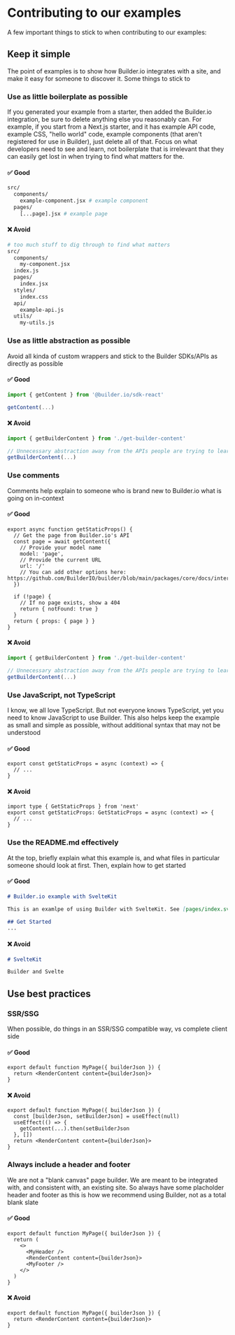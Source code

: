 # Contributing to our examples

A few important things to stick to when contributing to our examples:

## Keep it simple

The point of examples is to show how Builder.io integrates with a site, and make it easy for someone to discover it. Some things to stick to

### Use as little boilerplate as possible

If you generated your example from a starter, then added the Builder.io integration, be sure to delete anything else you reasonably can. For example, if you start from a Next.js starter, and it has example API code, example CSS, "hello world" code, example components (that aren't registered for use in Builder), just delete all of that. Focus on what developers need to see and learn, not boilerplate that is irrelevant that they can easily get lost in when trying to find what matters for the.

#### ✅ Good
```bash
src/
  components/
    example-component.jsx # example component
  pages/
    [...page].jsx # example page
```

#### ❌ Avoid
```bash
# too much stuff to dig through to find what matters
src/
  components/
    my-component.jsx
  index.js
  pages/
    index.jsx
  styles/
    index.css
  api/
    example-api.js
  utils/
    my-utils.js
```

### Use as little abstraction as possible

Avoid all kinda of custom wrappers and stick to the Builder SDKs/APIs as directly as possible

#### ✅ Good
```ts
import { getContent } from '@builder.io/sdk-react'

getContent(...)
```
#### ❌ Avoid

```ts
import { getBuilderContent } from './get-builder-content'

// Unnecessary abstraction away from the APIs people are trying to learn
getBuilderContent(...)
```

### Use comments

Comments help explain to someone who is brand new to Builder.io what is going on in-context

#### ✅ Good

```tsx
export async function getStaticProps() {
  // Get the page from Builder.io's API
  const page = await getContent({
    // Provide your model name
    model: 'page',
    // Provide the current URL
    url: '/'
    // You can add other options here: https://github.com/BuilderIO/builder/blob/main/packages/core/docs/interfaces/GetContentOptions.md
  })

  if (!page) {
    // If no page exists, show a 404
    return { notFound: true }
  }
  return { props: { page } }
}
```

#### ❌ Avoid

```ts
import { getBuilderContent } from './get-builder-content'

// Unnecessary abstraction away from the APIs people are trying to learn
getBuilderContent(...)
```

### Use JavaScript, not TypeScript

I know, we all love TypeScript. But not everyone knows TypeScript, yet you need to know JavaScript to use Builder. This also helps keep the example as small and simple as possible, without additional syntax that may not be understood

#### ✅ Good
```tsx
export const getStaticProps = async (context) => {
  // ...
}
```

#### ❌ Avoid
```tsx
import type { GetStaticProps } from 'next'
export const getStaticProps: GetStaticProps = async (context) => {
  // ...
}
```

### Use the README.md effectively

At the top, briefly explain what this example is, and what files in particular someone should look at first. Then, explain how to get started

#### ✅ Good
```md
# Builder.io example with SvelteKit

This is an examlpe of using Builder with SvelteKit. See [pages/index.svelte] to see the example integration point in detail

## Get Started
...
```

#### ❌ Avoid
```md
# SvelteKit

Builder and Svelte
```


## Use best practices

### SSR/SSG

When possible, do things in an SSR/SSG compatible way, vs complete client side

#### ✅ Good
```tsx
export default function MyPage({ builderJson }) {
  return <RenderContent content={builderJson}>
}
```

#### ❌ Avoid
```tsx
export default function MyPage({ builderJson }) {
  const [builderJson, setBuilderJson] = useEffect(null)
  useEffect(() => {
    getContent(...).then(setBuilderJson
  }, [])
  return <RenderContent content={builderJson}>
}
```

### Always include a header and footer

We are not a "blank canvas" page builder. We are meant to be integrated with, and consistent with, an existing site. So always have some placholder header and footer as this is how we recommend using Builder, not as a total blank slate

#### ✅ Good
```tsx
export default function MyPage({ builderJson }) {
  return (
    <>
      <MyHeader />
      <RenderContent content={builderJson}>
      <MyFooter />
    </>
  )
}
```

#### ❌ Avoid
```tsx
export default function MyPage({ builderJson }) {
  return <RenderContent content={builderJson}>
}
```